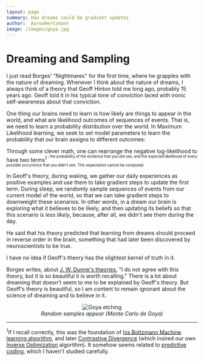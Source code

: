 ```yaml
---
layout: page
summary: How dreams could be gradient updates
author:  AaronHertzmann
image: /images/goya.jpg
---
```


# Dreaming and Sampling

I just read Borges' "Nightmares" for the first time, where he grapples with the nature of dreaming. Whenever I think about the nature of dreams, I always think of a theory that Geoff Hinton told me long ago, probably 15 years ago. Geoff told it in his typical tone of conviction laced with ironic self-awareness about that conviction.

One thing our brains need to learn is how likely are things to appear in the world, and what are likelihood outcomes of sequences of events. That is, we need to learn a probability distribution over the world.  In Maximum Likelihood learning, we seek to set model parameters to learn the probability that our brain assigns to different outcomes:

Through some clever math, one can rearrange the negative log-likelihood to have two terms<sup>1<sup> : the probability of the evidence that you did see, and the expected likelihood of every possible occurrence that you didn't see. This expectation cannot be computed.

In Geoff's theory, during waking, we gather our daily experiences as positive examples and use them to take gradient steps to update the first term.  During sleep, we randomly sample sequences of events from our current model of the world, so that we can take gradient steps to downweight these scenarios. In other words, in a dream our brain is exploring what it believes to be likely, and then updating its beliefs so that this scenario is _less likely_, because, after all, we didn't see them during the day. 

He said that his theory predicted that learning from dreams should proceed in reverse order in the brain, something that had later been discovered by neuroscientists to be true.

I have no idea if Geoff's theory has the slightest kernel of truth in it.

Borges writes, about [J. W. Dunne's theories](https://en.wikipedia.org/wiki/An_Experiment_with_Time), "I do not agree with this theory, but it is so beautiful it is worth recalling."  There is a lot about dreaming that doesn't seem to me to be explained by Geoff's theory.  But Geoff's theory is beautiful, so I am content to remain ignorant about the science of dreaming and to believe in it.

<center>
<figure>
  <img src="../../../images/goya.jpg" alt="Goya etching"/>
  <figcaption align="center"><i>Random samples appear (Monte Carlo de Goya)</i></figcaption>
</figure>
</center>


---

<sup>1</sup>If I recall correctly, this was the foundation of [his Boltzmann Machine learning algorithm](https://en.wikipedia.org/wiki/Boltzmann_machine#Training), and later [Contrastive Divergence](https://www.cs.toronto.edu/~hinton/absps/tr00-004.pdf) (which insired our own [Inverse Optimization](http://grail.cs.washington.edu/projects/charanim/phys-style.html) algorithm). It somehow seems related to [predictive coding](https://en.wikipedia.org/wiki/Predictive_coding), which I haven't studied carefully.
